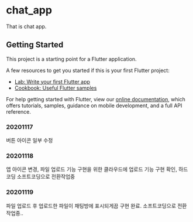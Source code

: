 # chat_app

That is chat app.

## Getting Started

This project is a starting point for a Flutter application.

A few resources to get you started if this is your first Flutter project:

- [Lab: Write your first Flutter app](https://flutter.dev/docs/get-started/codelab)
- [Cookbook: Useful Flutter samples](https://flutter.dev/docs/cookbook)

For help getting started with Flutter, view our
[online documentation](https://flutter.dev/docs), which offers tutorials,
samples, guidance on mobile development, and a full API reference.

### 20201117
버튼 아이콘 일부 수정
### 20201118
앱 아이콘 변경, 파일 업로드 기능 구현을 위한 클라우드에 업로드 기능 구현 확인, 하드코딩 소프트코딩으로 전환작업중
### 20201119
파일 업로드 후 업로드한 파일이 채팅방에 표시되게끔 구현 완료. 소프트코딩으로 전환작업중..